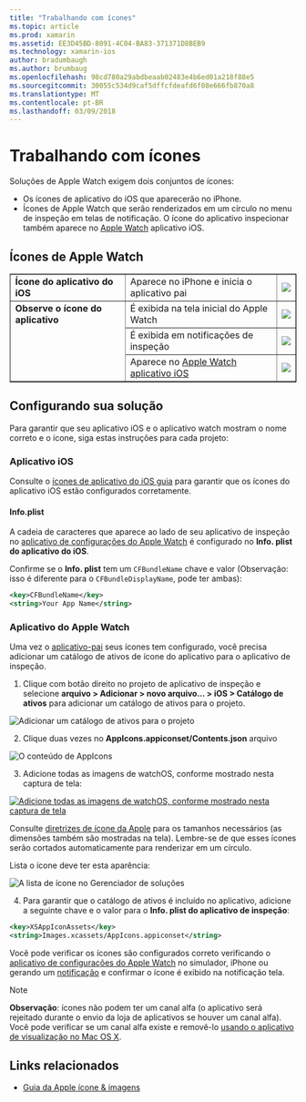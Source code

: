```yaml
---
title: "Trabalhando com ícones"
ms.topic: article
ms.prod: xamarin
ms.assetid: EE3D45BD-8091-4C04-BA83-371371D8BEB9
ms.technology: xamarin-ios
author: bradumbaugh
ms.author: brumbaug
ms.openlocfilehash: 98cd780a29abdbeaab02483e4b6ed01a218f88e5
ms.sourcegitcommit: 30055c534d9caf5dffcfdeafd6f08e666fb870a8
ms.translationtype: MT
ms.contentlocale: pt-BR
ms.lasthandoff: 03/09/2018
---
```

# <a name="working-with-icons"></a>Trabalhando com ícones

Soluções de Apple Watch exigem dois conjuntos de ícones:

* Os ícones de aplicativo do iOS que aparecerão no iPhone.
* Ícones de Apple Watch que serão renderizados em um círculo no menu de inspeção em telas de notificação. O ícone do aplicativo inspecionar também aparece no [Apple Watch](~/ios/watchos/app-fundamentals/settings.md) aplicativo iOS.

## <a name="apple-watch-icons"></a>Ícones de Apple Watch

<table align="center" border="1" cellpadding="1" cellspacing="1">
    <tr>
      <td valign="top">
        <b>Ícone do aplicativo do iOS</b>
      </td>
      <td valign="top">
Aparece no iPhone e inicia o aplicativo pai </td>
      <td>
        <img src="icons-images/icon-ios.png" class="tableimg">
      </td>
    </tr>
    <tr>
      <td valign="top" rowspan="3">
        <b>Observe o ícone do aplicativo</b>
      </td>
      <td valign="top">
É exibida na tela inicial do Apple Watch </td>
      <td>
        <img src="icons-images/icon-home.png" class="tableimg" />
      </td>
    </tr>
    <tr>
      <td valign="top">
É exibida em notificações de inspeção </td>
      <td>
        <img src="icons-images/notification-icon.png" class="tableimg" />
      </td>
    </tr>
    <tr>
      <td valign="top">
Aparece no <a href="~/ios/watchos/app-fundamentals/settings.md">Apple Watch aplicativo iOS</a>
      </td>
      <td>
        <a href="icons-images/watch-app.png">
          <img src="icons-images/watch-app-sml.png" class="tableimg">
        </a>
      </td>
    </tr>
    <tbody>
</table>



## <a name="configuring-your-solution"></a>Configurando sua solução

Para garantir que seu aplicativo iOS e o aplicativo watch mostram o nome correto e o ícone, siga estas instruções para cada projeto:

### <a name="ios-app"></a>Aplicativo iOS

Consulte o [ícones de aplicativo do iOS guia](~/ios/app-fundamentals/images-icons/app-icons.md) para garantir que os ícones do aplicativo iOS estão configurados corretamente.

#### <a name="infoplist"></a>Info.plist

A cadeia de caracteres que aparece ao lado de seu aplicativo de inspeção no [aplicativo de configurações do Apple Watch](~/ios/watchos/app-fundamentals/settings.md) é configurado no **Info. plist do aplicativo do iOS**.

Confirme se o **Info. plist** tem um `CFBundleName` chave e valor (Observação: isso é diferente para o `CFBundleDisplayName`, pode ter ambas):

```xml
<key>CFBundleName</key>
<string>Your App Name</string>
```

### <a name="apple-watch-app"></a>Aplicativo do Apple Watch

Uma vez o [aplicativo-pai](~/ios/watchos/app-fundamentals/parent-app.md) seus ícones tem configurado, você precisa adicionar um catálogo de ativos de ícone do aplicativo para o aplicativo de inspeção.

1. Clique com botão direito no projeto de aplicativo de inspeção e selecione **arquivo > Adicionar > novo arquivo... > iOS > Catálogo de ativos** para adicionar um catálogo de ativos para o projeto.

 ![](icons-images/newasset.png "Adicionar um catálogo de ativos para o projeto")

2. Clique duas vezes no **AppIcons.appiconset/Contents.json** arquivo

  ![](icons-images/xcassets-iconset-sml.png "O conteúdo de AppIcons")

3. Adicione todas as imagens de watchOS, conforme mostrado nesta captura de tela:

  [![](icons-images/appicons-sml.png "Adicione todas as imagens de watchOS, conforme mostrado nesta captura de tela")](icons-images/appicons.png#lightbox)

  Consulte [diretrizes de ícone da Apple](https://developer.apple.com/library/prerelease/ios/documentation/UserExperience/Conceptual/WatchHumanInterfaceGuidelines/IconandImageSizes.html) para os tamanhos necessários (as dimensões também são mostradas na tela). Lembre-se de que esses ícones serão cortados automaticamente para renderizar em um círculo.

  Lista o ícone deve ter esta aparência:

  ![](icons-images/xcassets-complete-sml.png "A lista de ícone no Gerenciador de soluções")

4. Para garantir que o catálogo de ativos é incluído no aplicativo, adicione a seguinte chave e o valor para o **Info. plist do aplicativo de inspeção**:

```xml
<key>XSAppIconAssets</key>
<string>Images.xcassets/AppIcons.appiconset</string>
```

Você pode verificar os ícones são configurados correto verificando o [aplicativo de configurações do Apple Watch](~/ios/watchos/app-fundamentals/settings.md) no simulador, iPhone ou gerando um [notificação](~/ios/watchos/platform/notifications.md) e confirmar o ícone é exibido na notificação tela.

> [!NOTE]
> **Observação**: ícones não podem ter um canal alfa (o aplicativo será rejeitado durante o envio da loja de aplicativos se houver um canal alfa). Você pode verificar se um canal alfa existe e removê-lo [usando o aplicativo de visualização no Mac OS X](~/ios/watchos/troubleshooting.md#noalpha).


## <a name="related-links"></a>Links relacionados

- [Guia da Apple ícone & imagens](https://developer.apple.com/library/prerelease/ios/documentation/UserExperience/Conceptual/WatchHumanInterfaceGuidelines/IconandImageSizes.html)
